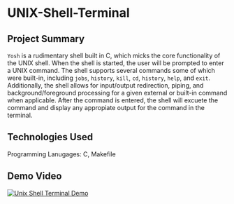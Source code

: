 # UNIX-Shell-Terminal

## Project Summary
`Yosh` is a rudimentary shell built in C, which micks the core functionality of the UNIX shell. When the shell is started, the user
will be prompted to enter a UNIX command. The shell supports several commands some of which were built-in, including `jobs`, `history`, 
`kill`, `cd`, `history`, `help`, and `exit`. Additionally, the shell allows for input/output redirection, piping, and background/foreground
processing for a given external or built-in command when applicable. After the command is entered, the shell will excuete the command and 
display any appropiate output for the command in the terminal.

## Technologies Used
Programming Lanugages: C, Makefile

## Demo Video
[![Unix Shell Terminal Demo](https://img.youtube.com/vi/dlJn5VeZZUw/maxresdefault.jpg)](https://youtu.be/dlJn5VeZZUw "Unix Shell Terminal Demo")
